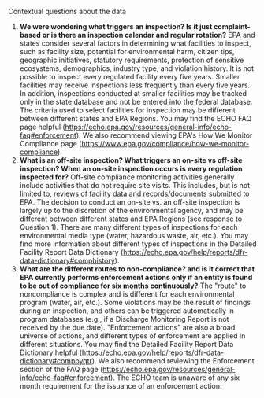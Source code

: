 Contextual questions about the data

1. **We were wondering what triggers an inspection? Is it just complaint-based or is there an inspection calendar and regular rotation?** 
EPA and states consider several factors in determining what facilities to inspect, such as facility size, potential for environmental harm, citizen tips, geographic initiatives, statutory requirements, protection of sensitive ecosystems, demographics, industry type, and violation history. It is not possible to inspect every regulated facility every five years. Smaller facilities may receive inspections less frequently than every five years. In addition, inspections conducted at smaller facilities may be tracked only in the state database and not be entered into the federal database. The criteria used to select facilities for inspection may be different between different states and EPA Regions. You may find the ECHO FAQ page helpful (https://echo.epa.gov/resources/general-info/echo-faq#enforcement). We also recommend viewing EPA's How We Monitor Compliance page (https://www.epa.gov/compliance/how-we-monitor-compliance).
2. **What is an off-site inspection? What triggers an on-site vs off-site inspection? When an on-site inspection occurs is every regulation inspected for?**
Off-site compliance monitoring activities generally include activities that do not require site visits. This includes, but is not limited to, reviews of facility data and records/documents submitted to EPA. The decision to conduct an on-site vs. an off-site inspection is largely up to the discretion of the environmental agency, and may be different between different states and EPA Regions (see response to Question 1). There are many different types of inspections for each environmental media type (water, hazardous waste, air, etc.). You may find more information about different types of inspections in the Detailed Facility Report Data Dictionary (https://echo.epa.gov/help/reports/dfr-data-dictionary#comphistory). 
3. **What are the different routes to non-compliance? and is it correct that EPA currently performs enforcement actions only if an entity is found to be out of compliance for six months continuously?**
The "route" to noncompliance is complex and is different for each environmental program (water, air, etc.). Some violations may be the result of findings during an inspection, and others can be triggered automatically in program databases (e.g., if a Discharge Monitoring Report is not received by the due date). "Enforcement actions" are also a broad universe of actions, and different types of enforcement are applied in different situations. You may find the Detailed Facility Report Data Dictionary helpful (https://echo.epa.gov/help/reports/dfr-data-dictionary#compbyqtr). We also recommend reviewing the Enforcement section of the FAQ page (https://echo.epa.gov/resources/general-info/echo-faq#enforcement). The ECHO team is unaware of any six month requirement for the issuance of an enforcement action. 
